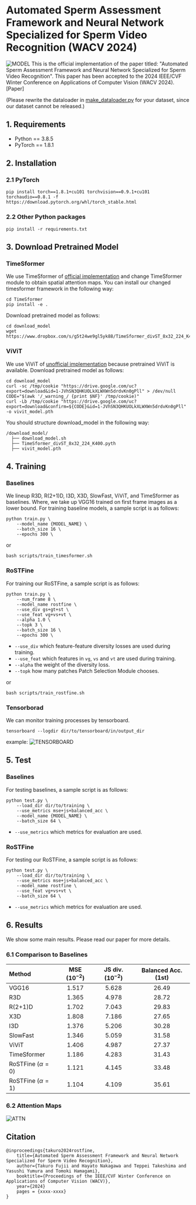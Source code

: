 # Automated Sperm Assessment Framework and Neural Network Specialized for Sperm Video Recognition (WACV 2024)
![MODEL](fig/model.png)
This is the official implementation of the paper titled: "Automated Sperm Assessment Framework and Neural Network Specialized for Sperm Video Recognition".
This paper has been accepted to the 2024 IEEE/CVF Winter Conference on Applications of Computer Vision (WACV 2024). [Paper]

(Please rewrite the dataloader in [make_dataloader.py](dataloader/make_dataloader.py) for your dataset, since our dataset cannot be released.)
## 1. Requirements
- Python == 3.8.5
- PyTorch == 1.8.1
## 2. Installation
### 2.1 PyTorch
```shell
pip install torch==1.8.1+cu101 torchvision==0.9.1+cu101 torchaudio==0.8.1 -f https://download.pytorch.org/whl/torch_stable.html
```
### 2.2 Other Python packages
```shell
pip install -r requirements.txt
```
## 3. Download Pretrained Model
### TimeSformer
We use TimeSformer of [official implementation](https://github.com/facebookresearch/TimeSformer) and change TimeSformer module to obtain spatial attention maps. You can install our changed timesformer framework in the following way:
```shell
cd TimeSformer
pip install -e .
```
Download pretrained model as follows:
```shell
cd download_model
wget https://www.dropbox.com/s/g5t24we9gl5yk88/TimeSformer_divST_8x32_224_K400.pyth
```
### ViViT
We use ViViT of [unofficial implementation](https://github.com/mx-mark/VideoTransformer-pytorch) because pretrained ViViT is available. Download pretrained model as follows:
```shell
cd download_model
curl -sc /tmp/cookie "https://drive.google.com/uc?export=download&id=1-JVhSN3QHKUOLkXLWXWn5drdvKn0gPll" > /dev/null
CODE="$(awk '/_warning_/ {print $NF}' /tmp/cookie)"  
curl -Lb /tmp/cookie "https://drive.google.com/uc?export=download&confirm=${CODE}&id=1-JVhSN3QHKUOLkXLWXWn5drdvKn0gPll" -o vivit_model.pth
```
You should structure download_model in the following way:
```
/download_model/
  ├── download_model.sh
  ├── TimeSformer_divST_8x32_224_K400.pyth
  ├── vivit_model.pth 
```
## 4. Training
### Baselines
We lineup R3D, R(2+1)D, I3D, X3D, SlowFast, ViViT, and TimeSformer as baselines. Where, we take up VGG16 trained on first frame images as a lower bound.
For training baseline models, a sample script is as follows:
```shell
python train.py \
    --model_name {MODEL_NAME} \
    --batch_size 16 \
    --epochs 300 \
```
or
```shell
bash scripts/train_timesformer.sh
```
### RoSTFine
For training our RoSTFine, a sample script is as follows:
```shell
python train.py \
    --num_frame 8 \
    --model_name rostfine \
    --use_div gs+gt+st \
    --use_feat vg+vs+vt \
    --alpha 1.0 \
    --topk 3 \
    --batch_size 16 \
    --epochs 300 \
```
- `--use_div` which feature-feature diversity losses are used during training.
- `--use_feat` which features in `vg`, `vs` and `vt` are used during training.
- `--alpha` the weight of the diversity loss.
- `--topk` how many patches Patch Selection Module chooses.

or
```shell
bash scripts/train_rostfine.sh
```
### Tensorborad
We can monitor training processes by tensorboard.
```shell
tensorboard --logdir dir/to/tensorboard/in/output_dir
```
example:
![TENSORBOARD](fig/tensorboard.png)
## 5. Test
### Baselines
For testing baselines, a sample script is as follows:
```shell
python test.py \
    --load_dir dir/to/training \
    --use_metrics mse+js+balanced_acc \
    --model_name {MODEL_NAME} \
    --batch_size 64 \
```
- `--use_metrics` which metrics for evaluation are used.
### RoSTFine
For testing our RoSTFine, a sample script is as follows:
```shell
python test.py \
    --load_dir dir/to/training \
    --use_metrics mse+js+balanced_acc \
    --model_name rostfine \
    --use_feat vg+vs+vt \
    --batch_size 64 \
```
- `--use_metrics` which metrics for evaluation are used.
## 6. Results
We show some main results. Please read our paper for more details.
### 6.1 Comparison to Baselines
| **Method** |  **MSE** ($10^{-2}$)  | **JS div.** ($10^{-2}$) | **Balanced Acc. (1st)** |
|:----------------------|:-----:|:-----:|:-----:|
| VGG16                 | 1.517 | 5.628 | 26.49 |
| R3D                   | 1.365 | 4.978 | 28.72 |
| R(2+1)D               | 1.702 | 7.043 | 29.83 |
| X3D                   | 1.808 | 7.186 | 27.65 |
| I3D                   | 1.376 | 5.206 | 30.28 |
| SlowFast              | 1.346 | 5.059 | 31.58 |
| ViViT                 | 1.406 | 4.987 | 27.37 |
| TimeSformer           | 1.186 | 4.283 | 31.43 |
| RoSTFine ($\alpha=0$) | 1.121 | 4.145 | 33.48 |
| RoSTFine ($\alpha=1$) | 1.104 | 4.109 | 35.61 |
### 6.2 Attention Maps
![ATTN](fig/attn_map.png)
## Citation
```
@inproceedings{takuro2024rostfine,
    title={Automated Sperm Assessment Framework and Neural Network Specialized for Sperm Video Recognition},
    author={Takuro Fujii and Hayato Nakagawa and Teppei Takeshima and Yasushi Yumura and Tomoki Hamagami},
    booktitle={Proceedings of the IEEE/CVF Winter Conference on Applications of Computer Vision (WACV)},
    year={2024}
    pages = {xxxx-xxxx}
}
```